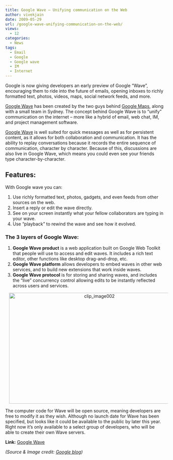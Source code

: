 ```yaml
---
title: Google Wave – Unifying communication on the Web
author: vivekjain
date: 2009-05-29
url: /google-wave-unifying-communication-on-the-web/
views:
  - 12
categories:
  - News
tags:
  - Email
  - Google
  - Google wave
  - IM
  - Internet
---
```

Google is now giving developers an early preview of Google “Wave”, encouraging them to ride into the future of emails, opening inboxes to richly formatted text, photos, videos, maps, social network feeds, and more.

[Google Wave][1] has been created by the two guys behind [Google Maps][2], along with a small team in Sydney. The concept behind Google Wave is to “unify” communication on the internet – more like a hybrid of email, web chat, IM, and project management software.

[Google Wave][3] is well suited for quick messages as well as for persistent content, as it allows for both collaboration and communication. It has the ability to replay conversations because it records the entire sequence of communication, character by character. Because of this, discussions are also live in Google Wave, which means you could even see your friends type character-by-character.

## Features:

With Google wave you can:

  1. Use richly formatted text, photos, gadgets, and even feeds from other sources on the web.
  2. Insert a reply or edit the wave directly.
  3. See on your screen instantly what your fellow collaborators are typing in your wave.
  4. Use “playback” to rewind the wave and see how it evolved.

### The 3 layers of Google Wave:

  1. **Google Wave product** is a web application built on Google Web Toolkit that people will use to access and edit waves. It includes a rich text editor, other functions like desktop drag-and-drop, etc.
  2. **Google Wave platform** allows developers to embed waves in other web services, and to build new extensions that work inside waves.
  3. **Google Wave protocol** is for storing and sharing waves, and includes the &#8220;live&#8221; concurrency control allowing edits to be instantly reflected across users and services.

<p style="text-align: center">
  <img class="aligncenter wp-image-52034" style="border: 0pt none" src="http://cdn.devilsworkshop.org/files/2009/05/clip-image00280.jpg" border="0" alt="clip_image002" hspace="12" width="557" height="350" />
</p>

The computer code for Wave will be open source, meaning developers are free to modify it as they wish. Although no launch date for Wave has been specified, but looks like it could be available to the public by later this year. Right now it’s only available to a select group of developers, who will be able to create their own Wave servers.

**Link:** <a href="http://wave.google.com/" onclick="_gaq.push(['_trackEvent', 'outbound-article', 'http://wave.google.com/', 'Google Wave']);" >Google Wave</a>

*(Source & Image credit: <a href="http://googleblog.blogspot.com/2009/05/went-walkabout-brought-back-google-wave.html" onclick="_gaq.push(['_trackEvent', 'outbound-article', 'http://googleblog.blogspot.com/2009/05/went-walkabout-brought-back-google-wave.html', 'Google blog']);" >Google blog</a>)*

 [1]: http://devilsworkshop.org/add-twitter-gadget-to-google-wave/ "Google Wave"
 [2]: http://devilsworkshop.org/add-youtube-style-google-maps/ "Google Maps"
 [3]: http://devilsworkshop.org/adding-a-bit-of-google-to-your-website-or-blog/ "Google Wave"
